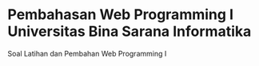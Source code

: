 # Pembahasan Web Programming I Universitas Bina Sarana Informatika
Soal Latihan dan Pembahan Web Programming I
